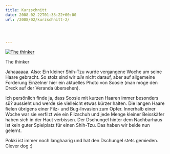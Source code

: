 ```yaml
---
title: Kurzschnitt
date: 2008-02-22T01:33:22+00:00
url: /2008/02/kurzschnitt-2/




---
```

<div class="flickr">
  <a href="http://www.flickr.com/photos/schreibblogade/2283399135/" title="The thinker"><img src="//farm3.static.flickr.com/2310/2283399135_a37c43c56b.jpg" alt="The thinker" /></a></p>

  <p>
    The thinker
  </p>
</div>

Jahaaaaaa. Also: Ein kleiner Shih-Tzu wurde vergangene Woche um seine Haare gebracht. So stolz sind wir _alle_ nicht darauf, aber auf allgemeine Forderung Einzelner hier ein aktuelles Photo von Soosie (man möge den Dreck auf der Veranda übersehen).

Ich persönlich finde ja, dass Soosie mit kurzen Haaren immer besonders sü? aussieht und werde sie vielleicht etwas kürzer halten. Die langen Haare fielen übrigens einer Filz- und Bug-Invasion zum Opfer. Innerhalb einer Woche war sie verfilzt wie ein Filzschuh und jede Menge kleiner Beisskäfer haben sich in der Haut verbissen. Der Dschungel hinter dem Nachbarhaus ist kein guter Spielplatz für einen Shih-Tzu. Das haben wir beide nun gelernt.

Pokki ist immer noch langhaarig und hat den Dschungel stets gemieden. Clever dog :)
